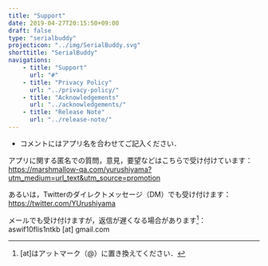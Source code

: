 ```yaml
---
title: "Support"
date: 2019-04-27T20:15:50+09:00
draft: false
type: "serialbuddy"
projecticon: "../img/SerialBuddy.svg"
shorttitle: "SerialBuddy"
navigations:
    - title: "Support"
      url: "#"
    - title: "Privacy Policy"
      url: "../privacy-policy/"
    - title: "Acknowledgements"
      url: "../acknowledgements/"
    - title: "Release Note"
      url: "../release-note/"
---
```


- コメントにはアプリ名を合わせてご記入ください．

アプリに関する匿名での質問，意見，要望などはこちらで受け付けています：  
https://marshmallow-qa.com/yurushiyama?utm_medium=url_text&utm_source=promotion

あるいは，Twitterのダイレクトメッセージ（DM）でも受け付けます：  
https://twitter.com/YUrushiyama

メールでも受け付けますが，返信が遅くなる場合があります[^1]：  
aswif10flis1ntkb [at] gmail.com

[^1]: [at]はアットマーク（@）に置き換えてください．

